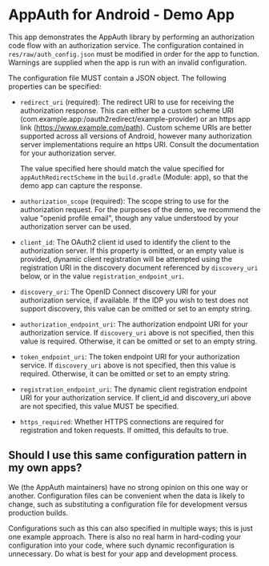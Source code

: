 # AppAuth for Android - Demo App

This app demonstrates the AppAuth library by performing an authorization code
flow with an authorization service. The configuration contained in `res/raw/auth_config.json`
must be modified in order for the app to function. Warnings are supplied when the app is run
with an invalid configuration.

The configuration file MUST contain a JSON object. The following properties can be specified:

  - `redirect_uri` (required): The redirect URI to use for receiving the authorization response.
    This can either be a custom scheme URI (com.example.app:/oauth2redirect/example-provider) or 
    an https app link (https://www.example.com/path). Custom scheme URIs are better supported 
    across all versions of Android, however many authorization server implementations require an 
    https URI. Consult the documentation for your authorization server.

    The value specified here should match the value specified for `appAuthRedirectScheme` in the
    `build.gradle` (Module: app), so that the demo app can capture the response.

  - `authorization_scope` (required): The scope string to use for the authorization request.
    For the purposes of the demo, we recommend the value "openid profile email", though any value
    understood by your authorization server can be used.

  - `client_id`: The OAuth2 client id used to identify the client to the authorization server.
    If this property is omitted, or an empty value is provided, dynamic client
    registration will be attempted using the registration URI in the discovery document referenced by
    `discovery_uri` below, or in the value `registration_endpoint_uri`.

  - `discovery_uri`: The OpenID Connect discovery URI for your authorization service, if available.
    If the IDP you wish to test does not support discovery, this value can be omitted or set
    to an empty string.

  - `authorization_endpoint_uri`: The authorization endpoint URI for your authorization service. If
    `discovery_uri` above is not specified, then this value is required. Otherwise, it can be
    omitted or set to an empty string.

  - `token_endpoint_uri`: The token endpoint URI for your authorization service. If `discovery_uri`
    above is not specified, then this value is required. Otherwise, it can be omitted or set to
    an empty string.

  - `registration_endpoint_uri`: The dynamic client registration endpoint URI for your authorization
    service. If client_id and discovery_uri above are not specified, this value MUST be specified.

  - `https_required`: Whether HTTPS connections are required for registration and token requests.
    If omitted, this defaults to true.

## Should I use this same configuration pattern in my own apps?

We (the AppAuth maintainers) have no strong opinion on this one way or another. Configuration files
can be convenient when the data is likely to change, such as substituting a configuration file
for development versus production builds.

Configurations such as this can also specified in multiple ways; this is just one example approach.
There is also no real harm in hard-coding your configuration into your code, where such dynamic
reconfiguration is unnecessary. Do what is best for your app and development process.
